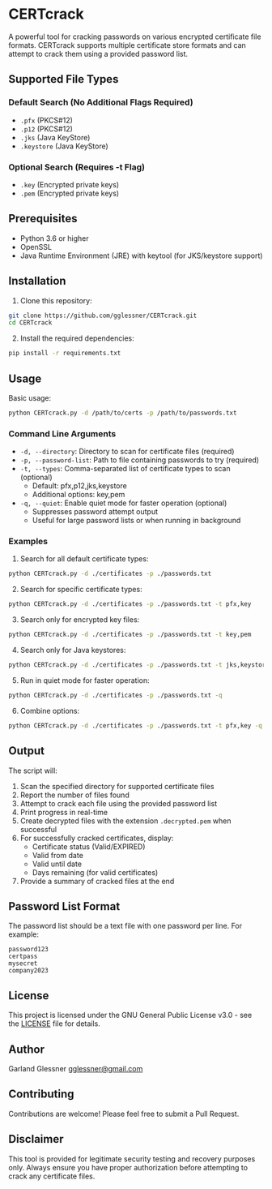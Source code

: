 # CERTcrack

A powerful tool for cracking passwords on various encrypted certificate file formats. CERTcrack supports multiple certificate store formats and can attempt to crack them using a provided password list.

## Supported File Types

### Default Search (No Additional Flags Required)
- `.pfx` (PKCS#12)
- `.p12` (PKCS#12)
- `.jks` (Java KeyStore)
- `.keystore` (Java KeyStore)

### Optional Search (Requires -t Flag)
- `.key` (Encrypted private keys)
- `.pem` (Encrypted private keys)

## Prerequisites

- Python 3.6 or higher
- OpenSSL
- Java Runtime Environment (JRE) with keytool (for JKS/keystore support)

## Installation

1. Clone this repository:
```bash
git clone https://github.com/gglessner/CERTcrack.git
cd CERTcrack
```

2. Install the required dependencies:
```bash
pip install -r requirements.txt
```

## Usage

Basic usage:
```bash
python CERTcrack.py -d /path/to/certs -p /path/to/passwords.txt
```

### Command Line Arguments

- `-d, --directory`: Directory to scan for certificate files (required)
- `-p, --password-list`: Path to file containing passwords to try (required)
- `-t, --types`: Comma-separated list of certificate types to scan (optional)
  - Default: pfx,p12,jks,keystore
  - Additional options: key,pem
- `-q, --quiet`: Enable quiet mode for faster operation (optional)
  - Suppresses password attempt output
  - Useful for large password lists or when running in background

### Examples

1. Search for all default certificate types:
```bash
python CERTcrack.py -d ./certificates -p ./passwords.txt
```

2. Search for specific certificate types:
```bash
python CERTcrack.py -d ./certificates -p ./passwords.txt -t pfx,key
```

3. Search only for encrypted key files:
```bash
python CERTcrack.py -d ./certificates -p ./passwords.txt -t key,pem
```

4. Search only for Java keystores:
```bash
python CERTcrack.py -d ./certificates -p ./passwords.txt -t jks,keystore
```

5. Run in quiet mode for faster operation:
```bash
python CERTcrack.py -d ./certificates -p ./passwords.txt -q
```

6. Combine options:
```bash
python CERTcrack.py -d ./certificates -p ./passwords.txt -t pfx,key -q
```

## Output

The script will:
1. Scan the specified directory for supported certificate files
2. Report the number of files found
3. Attempt to crack each file using the provided password list
4. Print progress in real-time
5. Create decrypted files with the extension `.decrypted.pem` when successful
6. For successfully cracked certificates, display:
   - Certificate status (Valid/EXPIRED)
   - Valid from date
   - Valid until date
   - Days remaining (for valid certificates)
7. Provide a summary of cracked files at the end

## Password List Format

The password list should be a text file with one password per line. For example:
```
password123
certpass
mysecret
company2023
```

## License

This project is licensed under the GNU General Public License v3.0 - see the [LICENSE](LICENSE) file for details.

## Author

Garland Glessner <gglessner@gmail.com>

## Contributing

Contributions are welcome! Please feel free to submit a Pull Request.

## Disclaimer

This tool is provided for legitimate security testing and recovery purposes only. Always ensure you have proper authorization before attempting to crack any certificate files. 